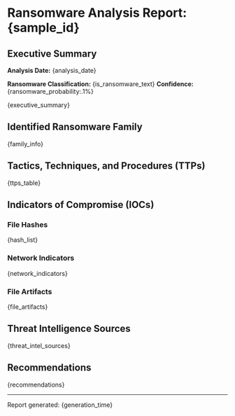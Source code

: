 # Ransomware Analysis Report: {sample_id}

## Executive Summary

**Analysis Date:** {analysis_date}

**Ransomware Classification:** {is_ransomware_text}
**Confidence:** {ransomware_probability:.1%}

{executive_summary}

## Identified Ransomware Family

{family_info}

## Tactics, Techniques, and Procedures (TTPs)

{ttps_table}

## Indicators of Compromise (IOCs)

### File Hashes
{hash_list}

### Network Indicators
{network_indicators}

### File Artifacts
{file_artifacts}

## Threat Intelligence Sources

{threat_intel_sources}

## Recommendations

{recommendations}

---
Report generated: {generation_time}
